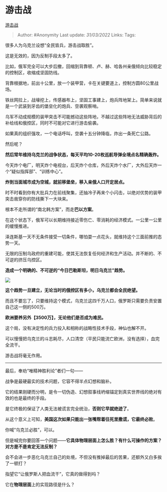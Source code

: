 # 游击战
[游击战](https://zhuanlan.zhihu.com/p/489425581)

> Author: #Anonymity 
Last update: *31/03/2022* 
Links: 
Tags: 

很多人为乌克兰设想“全民皆兵，游击战取胜”。

这是无效的，因为反制手段太多了。

比如，俄军完全可以大步后撤，回缩到背靠顿、卢、赫、哈各州亲俄倾向比较稳定的控制区，收缩成坚固防线。

背靠根据地，前出十公里，放一个装甲营，卡在关键要道上，控制方圆80公里战场。

铁丝网拉上，战壕挖上，传感器布上，坚固工事建上，炮兵阵地架上。简单来说就是一个武装到牙齿的堡垒化的炮兵、空袭观察哨。

  

乌军不动成规模的装甲突击不可能撼动这些阵地，不越过这些阵地无法威胁背后的补给线和俄控区，同时不可能对它进行游击偷袭。

如果真的组织强攻，一个电话呼叫，空袭十五分钟降临，炸出一条死亡公路。

然后呢？

**然后常年维持乌克兰的战争状态，每天平均10-20枚巡航导弹全境点名精确轰炸。**

今天炸个电厂，明天炸个电视台，后天炸个仓库，外后天炸个水厂，大外后天炸一个“疑似指挥部”、“训练中心”。

**炸到当面城市成为空城，就前移堡垒，移入亲俄人口开定居点。**

时不时看到你有大批兵力在前线聚集，还抽冷子再来个小闪击，以绝对优势的装甲突击凿穿你的防线撕下一大块来。

  

根本不走所谓的“南北韩方案”，而走**巴以方案**。

  

在这个状态下，俄军可以长期维持接近零伤亡、零消耗的经济模式。一公里一公里的缓慢推进。

  

泽连斯基一天不无条件接受一切条件，哪怕耍一点花头，就维持这个三面前推的态势一天。

无限的压制乌政府的重建可能，使其无法恢复任何经济和生产活动。并不断的、不可逆的挤压乌控区。

**造成一个明确的、不可逆的“今日巴勒斯坦，明日乌克兰”趋势。**

![](https://pic2.zhimg.com/v2-b58bea7bdec5930a4bdc340fcf179e51_b.jpg)

  

**这个趋势一旦建立，无论当时的俄控区有多小，乌克兰都会全民绝望。**

  

而且不要忘了，只要维持这个模式，乌克兰这四千万人口，俄罗斯只需要负责安置自己这一侧的500万。

**欧洲要养另外【3500万】，无论他们是否成为难民。**

  

这个局，没有决定性的兵力投入和相称的战略性技术手段，神仙也解不开。

可以慢慢把乌克兰的斗志耗尽，人口清空（平民只能流亡欧洲，没有选择），血完全流干。

游击战将毫无作用。

  

---

最后，奉劝“唯精神胜利论”者们一句——

战争是最硬最实的技术问题，它容不得半点幻想和脑补。

它的结果刚硬而分明，是令一切伪造、幻想叙事线坍缩锚定到真实世界线的绝对有效的也是最终的手段。

是它终极的保证了人类无法被谎言完全统治，**否则它早就绝迹了**。

从这个意义上可知，**美国这次如果只能出一张嘴帮着往死里撒谎，它最终必败**。

你喊“乌克兰必胜”，可以。

但是喊完你要回答一个问题——**它具体物理层面上怎么胜？有什么可操作的方案？对方是不是肯定无法反制？**

会不会进一步恶化乌克兰自己的处境，不但没有推掉最后的苦果，还额外又白多挨了一顿打？

指望它“让俄罗斯人把血流干”，它真的做得到吗？

它在**物理层面**上的实现路径是什么？

